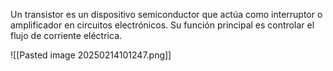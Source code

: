 Un transistor es un dispositivo semiconductor que actúa como interruptor o amplificador en circuitos electrónicos. Su función principal es controlar el flujo de corriente eléctrica.

![[Pasted image 20250214101247.png]]
